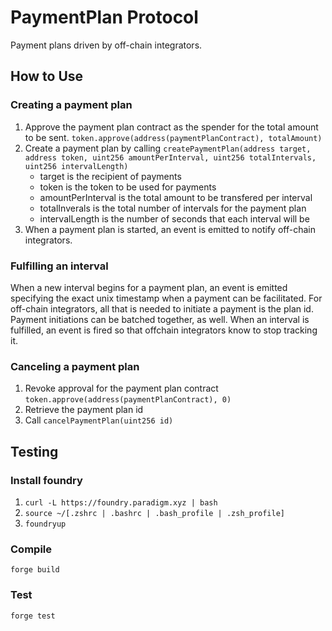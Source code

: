 # PaymentPlan Protocol

Payment plans driven by off-chain integrators.

## How to Use

### Creating a payment plan

1. Approve the payment plan contract as the spender for the total amount to be sent. `token.approve(address(paymentPlanContract), totalAmount)`
2. Create a payment plan by calling `createPaymentPlan(address target, address token, uint256 amountPerInterval, uint256 totalIntervals, uint256 intervalLength)`
   - target is the recipient of payments
   - token is the token to be used for payments
   - amountPerInterval is the total amount to be transfered per interval
   - totalInverals is the total number of intervals for the payment plan
   - intervalLength is the number of seconds that each interval will be
3. When a payment plan is started, an event is emitted to notify off-chain integrators.

### Fulfilling an interval

When a new interval begins for a payment plan, an event is emitted specifying the exact unix timestamp when a payment can be facilitated.
For off-chain integrators, all that is needed to initiate a payment is the plan id. Payment initiations can be batched together, as well.
When an interval is fulfilled, an event is fired so that offchain integrators know to stop tracking it.

### Canceling a payment plan

1. Revoke approval for the payment plan contract `token.approve(address(paymentPlanContract), 0)`
2. Retrieve the payment plan id
3. Call `cancelPaymentPlan(uint256 id)`

## Testing

### Install foundry

1. `curl -L https://foundry.paradigm.xyz | bash`
2. `source ~/[.zshrc | .bashrc | .bash_profile | .zsh_profile]`
3. `foundryup`

### Compile

`forge build`

### Test

`forge test`

